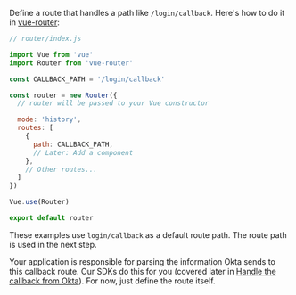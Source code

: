 Define a route that handles a path like `/login/callback`. Here's how to do it in [vue-router](https://router.vuejs.org/):


```javascript
// router/index.js

import Vue from 'vue'
import Router from 'vue-router'

const CALLBACK_PATH = '/login/callback'

const router = new Router({
  // router will be passed to your Vue constructor

  mode: 'history',
  routes: [
    {
      path: CALLBACK_PATH,
      // Later: Add a component
    },
    // Other routes...
  ]
})

Vue.use(Router)

export default router
```

These examples use `login/callback` as a default route path. The route path is used in the next step.

Your application is responsible for parsing the information Okta sends to this callback route. Our SDKs do this for you (covered later in [Handle the callback from Okta](#handle-the-callback-from-okta)). For now, just define the route itself.

